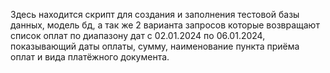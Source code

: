 Здесь находится скрипт для создания и заполнения тестовой базы данных, модель бд, а так же 2 варианта запросов которые возвращают список оплат по диапазону дат с 02.01.2024 по 06.01.2024, 
показывающий даты оплаты, сумму, наименование пункта приёма оплат и вида платёжного документа.

